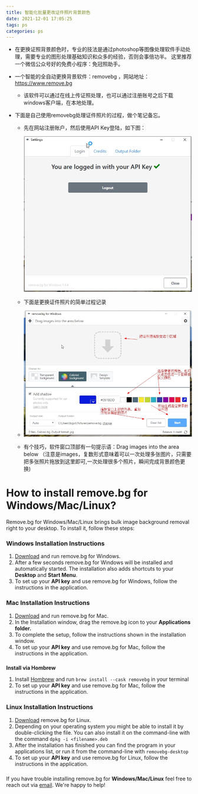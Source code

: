 ```yaml
---
title: 智能化批量更改证件照片背景颜色
date: 2021-12-01 17:05:25
tags: ps
categories: ps
---
```




* 在更换证照背景颜色时，专业的技法是通过photoshop等图像处理软件手动处理，需要专业的图形处理基础知识和众多的经验，否则会事倍功半。  这里推荐一个微信公众号好的免费小程序：免冠照助手。

* 一个智能的全自动更换背景软件：removebg ，网站地址：https://www.remove.bg
  
  * 该软件可以通过在线上传证照处理，也可以通过注册账号之后下载windows客户端，在本地处理。
  
* 下面是自己使用removebg处理证件照片的过程，做个笔记备忘。

  * 先在网站注册账户，然后使用API Key登陆，如下图：

    ![images](images/remove_bg_login_with_api_key.jpg)
  
  * 下面是更换证件照片的简单过程记录
  
  * ![images](/images/remove_bg.jpg)
  
  * 有个技巧，软件窗口顶部有一句提示语：Drag images into the area below （注意是images，复数形式意味着可以一次处理多张图片，只需要把多张照片拖放到这里即可,一次处理很多个照片，瞬间完成背景颜色更换)
  

<!--more-->

# How to install remove.bg for Windows/Mac/Linux?

Remove.bg for Windows/Mac/Linux brings bulk image background removal right to your desktop. To install it, follow these steps:

### Windows Installation Instructions

1. [Download](https://www.remove.bg/windows-mac-linux/download/windows) and run remove.bg for Windows.
2. After a few seconds remove.bg for Windows will be installed and automatically started. The installation also adds shortcuts to your **Desktop** and **Start Menu**.
3. To set up your **API key** and use remove.bg for Windows, follow the instructions in the application.

### Mac Installation Instructions

1. [Download](https://www.remove.bg/windows-mac-linux/download/mac) and run remove.bg for Mac.
2. In the Installation window, drag the remove.bg icon to your **Applications folder.**
3. To complete the setup, follow the instructions shown in the installation window.
4. To set up your **API key** and use remove.bg for Mac, follow the instructions in the application.

### 

**Install via Hombrew**

1. Install [Hombrew](https://brew.sh/) and run `brew install --cask removebg` in your terminal
2. To set up your **API key** and use remove.bg for Mac, follow the instructions in the application.

### Linux Installation Instructions

1. [Download](https://www.remove.bg/windows-mac-linux/download/linux) remove.bg for Linux.
2. Depending on your operating system you might be able to install it by double-clicking the file. You can also install it on the command-line with the command `dpkg -i <filename>.deb`
3. After the installation has finished you can find the program in your applications list, or run it from the command-line with `removebg-desktop`
4. To set up your **API key** and use remove.bg for Linux, follow the instructions in the application.

### 

If you have trouble installing remove.bg for **Windows/Mac/Linux** feel free to reach out via [email](https://www.remove.bg/support/contact). We're happy to help!
